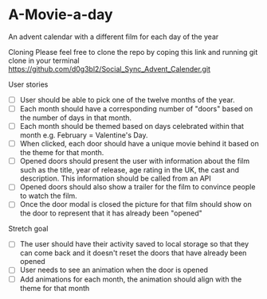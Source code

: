 # A-Movie-a-day
An advent calendar with a different film for each day of the year

Cloning
Please feel free to clone the repo by coping this link and running git clone in your terminal https://github.com/d0g3bl2/Social_Sync_Advent_Calender.git

User stories
- [ ] User should be able to pick one of the twelve months of the year.
- [ ] Each month should have a corresponding number of "doors" based on the number of days in that month.
- [ ] Each month should be themed based on days celebrated within that month e.g. February = Valentine's Day.
- [ ] When clicked, each door should have a unique movie behind it based on the theme for that month.
- [ ] Opened doors should present the user with information about the film such as the title, year of release, age rating in the UK, the cast and description. This information should be called from an API
- [ ] Opened doors should also show a trailer for the film to convince people to watch the film.
- [ ] Once the door modal is closed the picture for that film should show on the door to represent that it has already been "opened"

Stretch goal
- [ ] The user should have their activity saved to local storage so that they can come back and it doesn't reset the doors that have already been opened
- [ ] User needs to see an animation when the door is opened
- [ ] Add animations for each month, the animation should align with the theme for that month
